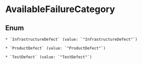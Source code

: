 
# AvailableFailureCategory

## Enum


    * `InfrastructureDefect` (value: `"InfrastructureDefect"`)

    * `ProductDefect` (value: `"ProductDefect"`)

    * `TestDefect` (value: `"TestDefect"`)



